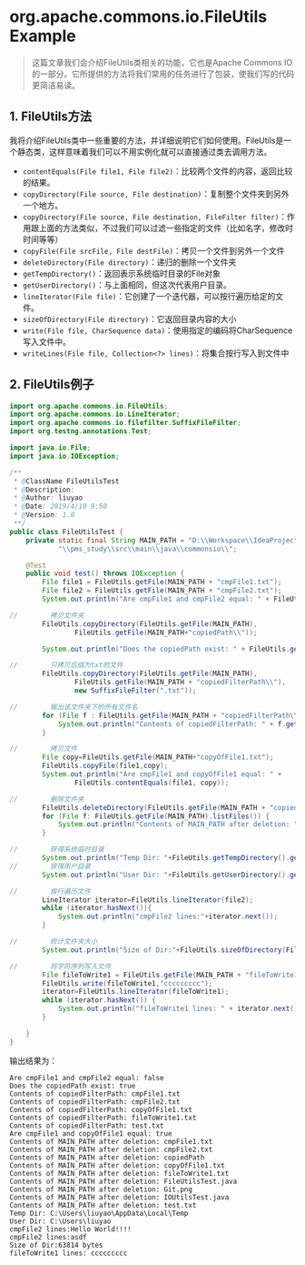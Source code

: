 # org.apache.commons.io.FileUtils Example

> 这篇文章我们会介绍FileUtils类相关的功能，它也是Apache Commons IO的一部分。它所提供的方法将我们常用的任务进行了包装，使我们写的代码更简洁易读。

## 1. FileUtils方法

我将介绍FileUtils类中一些重要的方法，并详细说明它们如何使用。FileUtils是一个静态类，这样意味着我们可以不用实例化就可以直接通过类去调用方法。

* `contentEquals(File file1, File file2)`：比较两个文件的内容，返回比较的结果。
* `copyDirectory(File source, File destination)`：复制整个文件夹到另外一个地方。
* `copyDirectory(File source, File destination, FileFilter filter)`：作用跟上面的方法类似，不过我们可以过滤一些指定的文件（比如名字，修改时时间等等）
* `copyFile(File srcFile, File destFile)`：拷贝一个文件到另外一个文件
* `deleteDirectory(File directory)`：递归的删除一个文件夹
* `getTempDirectory()`：返回表示系统临时目录的File对象
* `getUserDirectory()`：与上面相同，但这次代表用户目录。
* `lineIterator(File file)`：它创建了一个迭代器，可以按行遍历给定的文件。
* `sizeOfDirectory(File directory)`：它返回目录内容的大小
* `write(File file, CharSequence data)`：使用指定的编码将CharSequence写入文件中。
* `writeLines(File file, Collection<?> lines)`：将集合按行写入到文件中

## 2. FileUtils例子

```java
import org.apache.commons.io.FileUtils;
import org.apache.commons.io.LineIterator;
import org.apache.commons.io.filefilter.SuffixFileFilter;
import org.testng.annotations.Test;

import java.io.File;
import java.io.IOException;

/**
 * @ClassName FileUtilsTest
 * @Description:
 * @Author: liuyao
 * @Date: 2019/4/10 9:50
 * @Version: 1.0
 **/
public class FileUtilsTest {
    private static final String MAIN_PATH = "D:\\Workspace\\IdeaProjects" +
            "\\pms_study\\src\\main\\java\\commonsio\\";

    @Test
    public void test() throws IOException {
        File file1 = FileUtils.getFile(MAIN_PATH + "cmpFile1.txt");
        File file2 = FileUtils.getFile(MAIN_PATH + "cmpFile2.txt");
        System.out.println("Are cmpFile1 and cmpFile2 equal: " + FileUtils.contentEquals(file1, file2));

//        拷贝文件夹
        FileUtils.copyDirectory(FileUtils.getFile(MAIN_PATH),
                FileUtils.getFile(MAIN_PATH+"copiedPath\\"));

        System.out.println("Does the copiedPath exist: " + FileUtils.getFile(MAIN_PATH + "copiedPath\\").exists());

//        只拷贝后缀为txt的文件
        FileUtils.copyDirectory(FileUtils.getFile(MAIN_PATH),
                FileUtils.getFile(MAIN_PATH + "copiedFilterPath\\"),
                new SuffixFileFilter(".txt"));

//        输出该文件夹下的所有文件名
        for (File f : FileUtils.getFile(MAIN_PATH + "copiedFilterPath\\").listFiles()) {
            System.out.println("Contents of copiedFilterPath: " + f.getName());
        }

//        拷贝文件
        File copy=FileUtils.getFile(MAIN_PATH+"copyOfFile1.txt");
        FileUtils.copyFile(file1,copy);
        System.out.println("Are cmpFile1 and copyOfFile1 equal: " +
                FileUtils.contentEquals(file1, copy));

//        删除文件夹
        FileUtils.deleteDirectory(FileUtils.getFile(MAIN_PATH + "copiedFilterPath\\"));
        for (File f: FileUtils.getFile(MAIN_PATH).listFiles()) {
            System.out.println("Contents of MAIN_PATH after deletion: " + f.getName());
        }

//        获得系统临时目录
        System.out.println("Temp Dir: "+FileUtils.getTempDirectory().getAbsolutePath());
//        获得用户目录
        System.out.println("User Dir: "+FileUtils.getUserDirectory().getAbsolutePath());

//        按行遍历文件
        LineIterator iterator=FileUtils.lineIterator(file2);
        while (iterator.hasNext()){
            System.out.println("cmpFile2 lines:"+iterator.next());
        }

//        统计文件夹大小
        System.out.println("Size of Dir:"+FileUtils.sizeOfDirectory(FileUtils.getFile(MAIN_PATH))+" bytes");

//        将字符序列写入文件
        File fileToWrite1 = FileUtils.getFile(MAIN_PATH + "fileToWrite1.txt");
        FileUtils.write(fileToWrite1,"ccccccccc");
        iterator=FileUtils.lineIterator(fileToWrite1);
        while (iterator.hasNext()) {
            System.out.println("fileToWrite1 lines: " + iterator.next());
        }

    }
}

```

输出结果为：

```
Are cmpFile1 and cmpFile2 equal: false
Does the copiedPath exist: true
Contents of copiedFilterPath: cmpFile1.txt
Contents of copiedFilterPath: cmpFile2.txt
Contents of copiedFilterPath: copyOfFile1.txt
Contents of copiedFilterPath: fileToWrite1.txt
Contents of copiedFilterPath: test.txt
Are cmpFile1 and copyOfFile1 equal: true
Contents of MAIN_PATH after deletion: cmpFile1.txt
Contents of MAIN_PATH after deletion: cmpFile2.txt
Contents of MAIN_PATH after deletion: copiedPath
Contents of MAIN_PATH after deletion: copyOfFile1.txt
Contents of MAIN_PATH after deletion: fileToWrite1.txt
Contents of MAIN_PATH after deletion: FileUtilsTest.java
Contents of MAIN_PATH after deletion: Git.png
Contents of MAIN_PATH after deletion: IOUtilsTest.java
Contents of MAIN_PATH after deletion: test.txt
Temp Dir: C:\Users\liuyao\AppData\Local\Temp
User Dir: C:\Users\liuyao
cmpFile2 lines:Hello World!!!!
cmpFile2 lines:asdf
Size of Dir:63814 bytes
fileToWrite1 lines: ccccccccc
```

